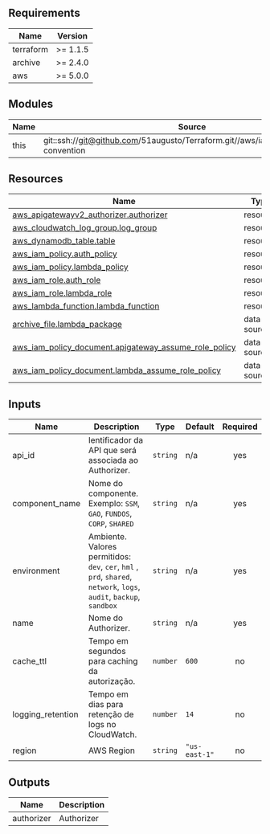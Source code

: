<!-- BEGIN_TF_DOCS -->
## Requirements

| Name | Version |
|------|---------|
| terraform | >= 1.1.5 |
| archive | >= 2.4.0 |
| aws | >= 5.0.0 |

## Modules

| Name | Source | Version |
|------|--------|---------|
| this | git::ssh://git@github.com/51augusto/Terraform.git//aws/iac/modules/naming-convention | master |

## Resources

| Name | Type |
|------|------|
| [aws_apigatewayv2_authorizer.authorizer](https://registry.terraform.io/providers/hashicorp/aws/latest/docs/resources/apigatewayv2_authorizer) | resource |
| [aws_cloudwatch_log_group.log_group](https://registry.terraform.io/providers/hashicorp/aws/latest/docs/resources/cloudwatch_log_group) | resource |
| [aws_dynamodb_table.table](https://registry.terraform.io/providers/hashicorp/aws/latest/docs/resources/dynamodb_table) | resource |
| [aws_iam_policy.auth_policy](https://registry.terraform.io/providers/hashicorp/aws/latest/docs/resources/iam_policy) | resource |
| [aws_iam_policy.lambda_policy](https://registry.terraform.io/providers/hashicorp/aws/latest/docs/resources/iam_policy) | resource |
| [aws_iam_role.auth_role](https://registry.terraform.io/providers/hashicorp/aws/latest/docs/resources/iam_role) | resource |
| [aws_iam_role.lambda_role](https://registry.terraform.io/providers/hashicorp/aws/latest/docs/resources/iam_role) | resource |
| [aws_lambda_function.lambda_function](https://registry.terraform.io/providers/hashicorp/aws/latest/docs/resources/lambda_function) | resource |
| [archive_file.lambda_package](https://registry.terraform.io/providers/hashicorp/archive/latest/docs/data-sources/file) | data source |
| [aws_iam_policy_document.apigateway_assume_role_policy](https://registry.terraform.io/providers/hashicorp/aws/latest/docs/data-sources/iam_policy_document) | data source |
| [aws_iam_policy_document.lambda_assume_role_policy](https://registry.terraform.io/providers/hashicorp/aws/latest/docs/data-sources/iam_policy_document) | data source |

## Inputs

| Name | Description | Type | Default | Required |
|------|-------------|------|---------|:--------:|
| api\_id | Ientificador da API que será associada ao Authorizer. | `string` | n/a | yes |
| component\_name | Nome do componente. Exemplo: `SSM`, `GAO`, `FUNDOS`, `CORP`, `SHARED` | `string` | n/a | yes |
| environment | Ambiente. Valores permitidos: `dev`, `cer`, `hml` , `prd`, `shared`, `network`, `logs`, `audit`, `backup`, `sandbox` | `string` | n/a | yes |
| name | Nome do Authorizer. | `string` | n/a | yes |
| cache\_ttl | Tempo em segundos para caching da autorização. | `number` | `600` | no |
| logging\_retention | Tempo em dias para retenção de logs no CloudWatch. | `number` | `14` | no |
| region | AWS Region | `string` | `"us-east-1"` | no |

## Outputs

| Name | Description |
|------|-------------|
| authorizer | Authorizer |
<!-- END_TF_DOCS -->